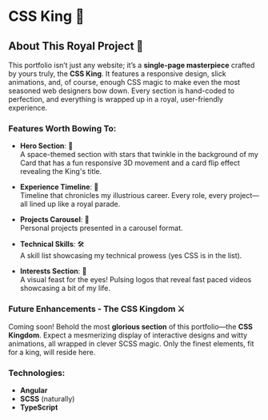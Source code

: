 # CSS King 👑

## About This Royal Project 👑

This portfolio isn’t just any website; it’s a **single-page masterpiece** crafted by yours truly, the **CSS King**. It features a responsive design, slick animations, and, of course, enough CSS magic to make even the most seasoned web designers bow down. Every section is hand-coded to perfection, and everything is wrapped up in a royal, user-friendly experience.

### Features Worth Bowing To:

- **Hero Section**: 🌟  
  A space-themed section with stars that twinkle in the background of my Card that has a fun responsive 3D movement and a card flip effect revealing the King's title.

- **Experience Timeline**: 📜  
  Timeline that chronicles my illustrious career. Every role, every project—all lined up like a royal parade.

- **Projects Carousel**: 🎠  
  Personal projects presented in a carousel format.

- **Technical Skills**: 🛠️  
  A skill list showcasing my technical prowess (yes CSS is in the list). 

- **Interests Section**: 🎸  
  A visual feast for the eyes! Pulsing logos that reveal fast paced videos showcasing a bit of my life.

### Future Enhancements - The CSS Kingdom ⚔️

Coming soon! Behold the most **glorious section** of this portfolio—the **CSS Kingdom**. Expect a mesmerizing display of interactive designs and witty animations, all wrapped in clever SCSS magic. Only the finest elements, fit for a king, will reside here.

### Technologies:
- **Angular**
- **SCSS** (naturally)
- **TypeScript**
